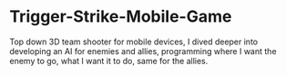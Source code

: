 # Trigger-Strike-Mobile-Game
 Top down 3D team shooter for mobile devices, I dived deeper into developing an AI for enemies and allies, programming where I want the enemy to go, what I want it to do, same for the allies.
